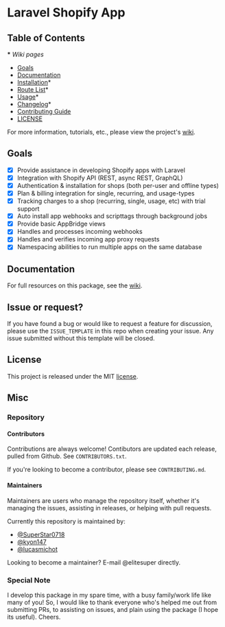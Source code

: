 # Laravel Shopify App


## Table of Contents

__*__ *Wiki pages*

- [Goals](#goals)
- [Documentation](#documentation)
- [Installation](https://github.com/elitesuper/laravel-shopify/wiki/Installation)*
- [Route List](https://github.com/elitesuper/laravel-shopify/wiki/Route-List)*
- [Usage](https://github.com/elitesuper/laravel-shopify/wiki/Usage)*
- [Changelog](https://github.com/elitesuper/laravel-shopify/wiki/Changelog)*
- [Contributing Guide](https://github.com/elitesuper/laravel-shopify/blob/master/CONTRIBUTING.md)
- [LICENSE](#license)

For more information, tutorials, etc., please view the project's [wiki](https://github.com/elitesuper/laravel-shopify/wiki).

## Goals

- [x] Provide assistance in developing Shopify apps with Laravel
- [x] Integration with Shopify API (REST, async REST, GraphQL)
- [x] Authentication & installation for shops (both per-user and offline types)
- [x] Plan & billing integration for single, recurring, and usage-types
- [x] Tracking charges to a shop (recurring, single, usage, etc) with trial support
- [x] Auto install app webhooks and scripttags through background jobs
- [x] Provide basic AppBridge views
- [x] Handles and processes incoming webhooks
- [x] Handles and verifies incoming app proxy requests
- [x] Namespacing abilities to run multiple apps on the same database

## Documentation

For full resources on this package, see the [wiki](https://github.com/elitesuper/laravel-shopify/wiki).


## Issue or request?

If you have found a bug or would like to request a feature for discussion, please use the `ISSUE_TEMPLATE` in this repo when creating your issue. Any issue submitted without this template will be closed.

## License

This project is released under the MIT [license](https://github.com/elitesuper/laravel-shopify/blob/master/LICENSE).

## Misc

### Repository

#### Contributors

Contributions are always welcome! Contibutors are updated each release, pulled from Github. See `CONTRIBUTORS.txt`.

If you're looking to become a contributor, please see `CONTRIBUTING.md`.

#### Maintainers

Maintainers are users who manage the repository itself, whether it's managing the issues, assisting in releases, or helping with pull requests.

Currently this repository is maintained by:

- [@SuperStar0718](https://github.com/SuperStar0718)
- [@kyon147](https://github.com/kyon147)
- [@lucasmichot](https://github.com/lucasmichot)

Looking to become a maintainer? E-mail @elitesuper directly.

### Special Note

I develop this package in my spare time, with a busy family/work life like many of you! So, I would like to thank everyone who's helped me out from submitting PRs, to assisting on issues, and plain using the package (I hope its useful). Cheers.
